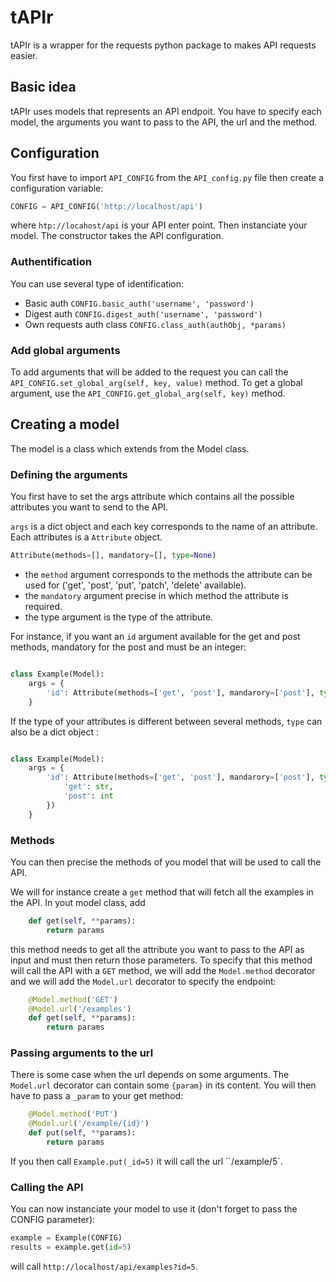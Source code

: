 # tAPIr

tAPIr is a wrapper for the requests python package to makes API requests easier.

## Basic idea

tAPIr uses models that represents an API endpoit. You have to specify each model, the arguments you want to pass to the API, the url and the method.

## Configuration

You first have to import `API_CONFIG` from the `API_config.py`
file then create a configuration variable:

``` python
CONFIG = API_CONFIG('http://localhost/api')
```

where `htp://locahost/api` is your API enter point.
Then instanciate your model. The constructor takes the API configuration.

### Authentification

You can use several type of identification:
- Basic auth `CONFIG.basic_auth('username', 'password')`
- Digest auth `CONFIG.digest_auth('username', 'password')`
- Own requests auth class `CONFIG.class_auth(authObj, *params)`

### Add global arguments

To add arguments that will be added to the request you can call the
`API_CONFIG.set_global_arg(self, key, value)` method.
To get a global argument, use the `API_CONFIG.get_global_arg(self, key)` method.

## Creating a model

The model is a class which extends from the Model class.

### Defining the arguments

You first have to set the args attribute which contains all the possible attributes you want to send to the API.

`args` is a dict object and each key corresponds to the name of an attribute.
Each attributes is a `Attribute` object.

``` python
Attribute(methods=[], mandatory=[], type=None)
```

- the `method` argument corresponds to the methods the attribute can be used for ('get', 'post', 'put', 'patch', 'delete' available).
- the `mandatory` argument precise in which method the attribute is required.
- the type argument is the type of the attribute.

For instance, if you want an `id` argument available for the get and post methods, mandatory for the post and must be an integer: 
``` python

class Example(Model):
    args = {
        'id': Attribute(methods=['get', 'post'], mandarory=['post'], type=int) 
    }
```

If the type of your attributes is different between several methods, `type` can also be a dict object : 

``` python

class Example(Model):
    args = {
        'id': Attribute(methods=['get', 'post'], mandarory=['post'], type={
            'get': str,
            'post': int
        }) 
    }

```

### Methods

You can then precise the methods of you model that will be used to call the API.

We will for instance create a `get` method that will fetch all the examples in the API. In yout model class, add

``` python
    def get(self, **params):
        return params
``` 

this method needs to get all the attribute you want to pass to the API as input and must then return those parameters.
To specify that this method will call the API with a `GET` method, we will add the `Model.method` decorator and we will add the `Model.url` decorator to specify the endpoint:

``` python
    @Model.method('GET')
    @Model.url('/examples')
    def get(self, **params):
        return params
```

### Passing arguments to the url

There is some case when the url depends on some arguments. 
The `Model.url` decorator can contain some `{param}` in its content. 
You will then have to pass a `_param` to your get method:

``` python
    @Model.method('PUT')
    @Model.url('/example/{id}')
    def put(self, **params):
        return params
```

If you then call `Example.put(_id=5)` it will call the url ``/example/5`.

### Calling the API

You can now instanciate your model to use it (don't forget to pass the CONFIG parameter):

``` python
example = Example(CONFIG)
results = example.get(id=5)
```

will call `http://localhost/api/examples?id=5`.
